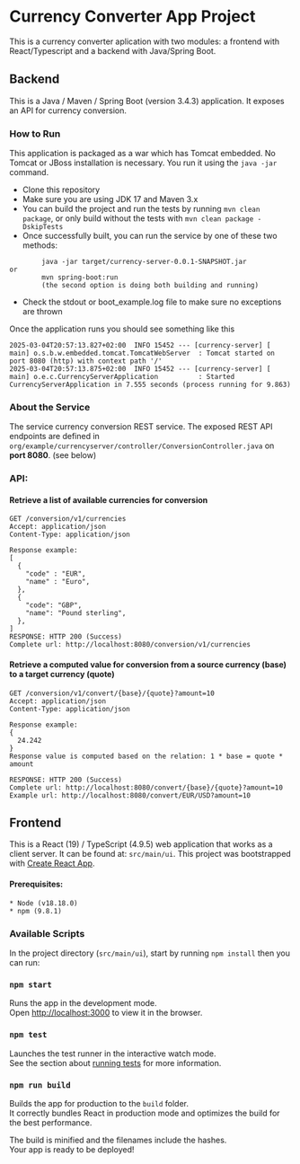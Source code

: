 # Currency Converter App Project
This is a currency converter aplication with two modules: a frontend with React/Typescript and a backend with Java/Spring Boot.

## Backend

This is a Java / Maven / Spring Boot (version 3.4.3) application. It exposes an API for currency conversion.

### How to Run

This application is packaged as a war which has Tomcat embedded. No Tomcat or JBoss installation is necessary. You run
it using the ```java -jar``` command.

* Clone this repository
* Make sure you are using JDK 17 and Maven 3.x
* You can build the project and run the tests by running ```mvn clean package```, or only build without the tests with ```mvn clean package -DskipTests``` 
* Once successfully built, you can run the service by one of these two methods:

```
        java -jar target/currency-server-0.0.1-SNAPSHOT.jar
or
        mvn spring-boot:run 
        (the second option is doing both building and running)
```

* Check the stdout or boot_example.log file to make sure no exceptions are thrown

Once the application runs you should see something like this

```
2025-03-04T20:57:13.827+02:00  INFO 15452 --- [currency-server] [           main] o.s.b.w.embedded.tomcat.TomcatWebServer  : Tomcat started on port 8080 (http) with context path '/'
2025-03-04T20:57:13.875+02:00  INFO 15452 --- [currency-server] [           main] o.e.c.CurrencyServerApplication          : Started CurrencyServerApplication in 7.555 seconds (process running for 9.863)
```

### About the Service

The service currency conversion REST service. The exposed REST API endpoints are defined in
```org/example/currencyserver/controller/ConversionController.java``` on **port 8080**. (see below)

### API:

#### Retrieve a list of available currencies for conversion

```
GET /conversion/v1/currencies
Accept: application/json
Content-Type: application/json

Response example:
[
  {
    "code" : "EUR",
    "name" : "Euro",
  },
  {
    "code": "GBP",
    "name": "Pound sterling",
  },
]
RESPONSE: HTTP 200 (Success)
Complete url: http://localhost:8080/conversion/v1/currencies
```

#### Retrieve a computed value for conversion from a source currency (base) to a target currency (quote)

```
GET /conversion/v1/convert/{base}/{quote}?amount=10
Accept: application/json
Content-Type: application/json

Response example:
{
  24.242
}
Response value is computed based on the relation: 1 * base = quote * amount

RESPONSE: HTTP 200 (Success)
Complete url: http://localhost:8080/convert/{base}/{quote}?amount=10
Example url: http://localhost:8080/convert/EUR/USD?amount=10
```

## Frontend

This is a React (19) / TypeScript (4.9.5) web application that works as a client server. It can be found at: ```src/main/ui```. This project was bootstrapped
with [Create React App](https://github.com/facebook/create-react-app).

#### Prerequisites:

```
* Node (v18.18.0)
* npm (9.8.1)
```

### Available Scripts

In the project directory (```src/main/ui```), start by running ```npm install``` then you can run:

### `npm start`

Runs the app in the development mode.\
Open [http://localhost:3000](http://localhost:3000) to view it in the browser.

### `npm test`

Launches the test runner in the interactive watch mode.\
See the section about [running tests](https://facebook.github.io/create-react-app/docs/running-tests) for more
information.

### `npm run build`

Builds the app for production to the `build` folder.\
It correctly bundles React in production mode and optimizes the build for the best performance.

The build is minified and the filenames include the hashes.\
Your app is ready to be deployed!

